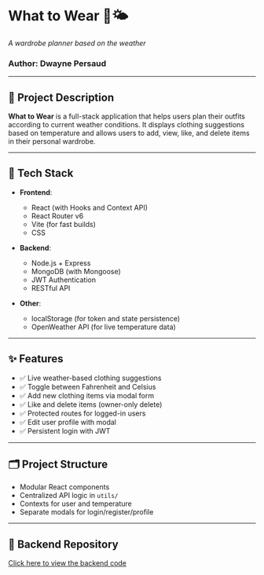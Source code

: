 # What to Wear 👕🌤️

_A wardrobe planner based on the weather_

### Author: Dwayne Persaud

---

## 🧩 Project Description

**What to Wear** is a full-stack application that helps users plan their outfits according to current weather conditions. It displays clothing suggestions based on temperature and allows users to add, view, like, and delete items in their personal wardrobe.

---

## 🔧 Tech Stack

- **Frontend**:

  - React (with Hooks and Context API)
  - React Router v6
  - Vite (for fast builds)
  - CSS

- **Backend**:

  - Node.js + Express
  - MongoDB (with Mongoose)
  - JWT Authentication
  - RESTful API

- **Other**:
  - localStorage (for token and state persistence)
  - OpenWeather API (for live temperature data)

---

## ✨ Features

- ✅ Live weather-based clothing suggestions
- ✅ Toggle between Fahrenheit and Celsius
- ✅ Add new clothing items via modal form
- ✅ Like and delete items (owner-only delete)
- ✅ Protected routes for logged-in users
- ✅ Edit user profile with modal
- ✅ Persistent login with JWT

---

## 🗂️ Project Structure

- Modular React components
- Centralized API logic in `utils/`
- Contexts for user and temperature
- Separate modals for login/register/profile

---

## 🔗 Backend Repository

[Click here to view the backend code](https://github.com/dpersaud92/se_project_express)
